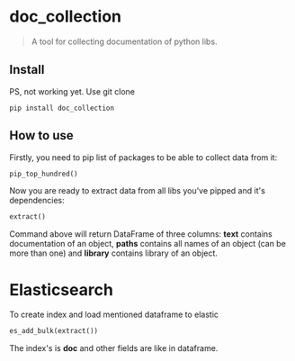 # doc_collection
> A tool for collecting documentation of python libs.


## Install
PS, not working yet. Use git clone

`pip install doc_collection`

## How to use

Firstly, you need to pip list of packages to be able to collect data from it:

```python
pip_top_hundred()
```

Now you are ready to extract data from all libs you've pipped and it's dependencies:

```python
extract()
```

Command above will return DataFrame of three columns: __text__ contains documentation of an object, __paths__ contains all names of an object (can be more than one) and __library__ contains library of an object.

# Elasticsearch
To create index and load mentioned dataframe to elastic  

```python
es_add_bulk(extract())
```

The index's is __doc__ and other fields are like in dataframe.

